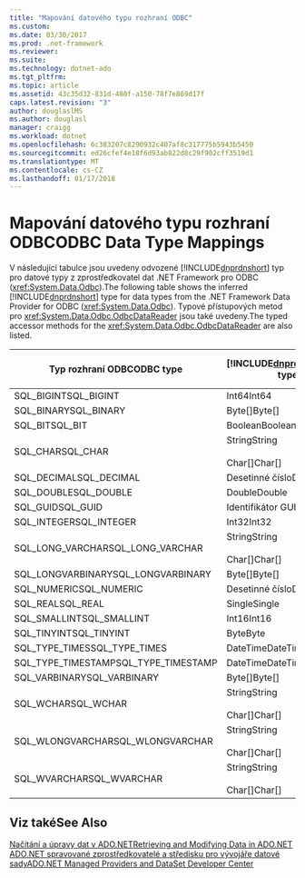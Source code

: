 ```yaml
---
title: "Mapování datového typu rozhraní ODBC"
ms.custom: 
ms.date: 03/30/2017
ms.prod: .net-framework
ms.reviewer: 
ms.suite: 
ms.technology: dotnet-ado
ms.tgt_pltfrm: 
ms.topic: article
ms.assetid: 43c35d32-831d-480f-a150-78f7e869d17f
caps.latest.revision: "3"
author: douglaslMS
ms.author: douglasl
manager: craigg
ms.workload: dotnet
ms.openlocfilehash: 6c383207c8290932c407af8c317775b5943b5450
ms.sourcegitcommit: ed26cfef4e18f6d93ab822d8c29f902cff3519d1
ms.translationtype: MT
ms.contentlocale: cs-CZ
ms.lasthandoff: 01/17/2018
---
```

# <a name="odbc-data-type-mappings"></a><span data-ttu-id="4a7d2-102">Mapování datového typu rozhraní ODBC</span><span class="sxs-lookup"><span data-stu-id="4a7d2-102">ODBC Data Type Mappings</span></span>
<span data-ttu-id="4a7d2-103">V následující tabulce jsou uvedeny odvozené [!INCLUDE[dnprdnshort](../../../../includes/dnprdnshort-md.md)] typ pro datové typy z zprostředkovatel dat .NET Framework pro ODBC (<xref:System.Data.Odbc>).</span><span class="sxs-lookup"><span data-stu-id="4a7d2-103">The following table shows the inferred [!INCLUDE[dnprdnshort](../../../../includes/dnprdnshort-md.md)] type for data types from the .NET Framework Data Provider for ODBC (<xref:System.Data.Odbc>).</span></span> <span data-ttu-id="4a7d2-104">Typové přístupových metod pro <xref:System.Data.Odbc.OdbcDataReader> jsou také uvedeny.</span><span class="sxs-lookup"><span data-stu-id="4a7d2-104">The typed accessor methods for the <xref:System.Data.Odbc.OdbcDataReader> are also listed.</span></span>  
  
|<span data-ttu-id="4a7d2-105">Typ rozhraní ODBC</span><span class="sxs-lookup"><span data-stu-id="4a7d2-105">ODBC type</span></span>|[!INCLUDE[dnprdnshort](../../../../includes/dnprdnshort-md.md)]<span data-ttu-id="4a7d2-106">Typ</span><span class="sxs-lookup"><span data-stu-id="4a7d2-106"> type</span></span>|[!INCLUDE[dnprdnshort](../../../../includes/dnprdnshort-md.md)]<span data-ttu-id="4a7d2-107">typy přistupujícího objektu</span><span class="sxs-lookup"><span data-stu-id="4a7d2-107"> typed accessor</span></span>|  
|---------------|----------------------------------------------------------------------|--------------------------------------------------------------------------------|  
|<span data-ttu-id="4a7d2-108">SQL_BIGINT</span><span class="sxs-lookup"><span data-stu-id="4a7d2-108">SQL_BIGINT</span></span>|<span data-ttu-id="4a7d2-109">Int64</span><span class="sxs-lookup"><span data-stu-id="4a7d2-109">Int64</span></span>|<span data-ttu-id="4a7d2-110">GetInt64()</span><span class="sxs-lookup"><span data-stu-id="4a7d2-110">GetInt64()</span></span>|  
|<span data-ttu-id="4a7d2-111">SQL_BINARY</span><span class="sxs-lookup"><span data-stu-id="4a7d2-111">SQL_BINARY</span></span>|<span data-ttu-id="4a7d2-112">Byte[]</span><span class="sxs-lookup"><span data-stu-id="4a7d2-112">Byte[]</span></span>|<span data-ttu-id="4a7d2-113">GetBytes()</span><span class="sxs-lookup"><span data-stu-id="4a7d2-113">GetBytes()</span></span>|  
|<span data-ttu-id="4a7d2-114">SQL_BIT</span><span class="sxs-lookup"><span data-stu-id="4a7d2-114">SQL_BIT</span></span>|<span data-ttu-id="4a7d2-115">Boolean</span><span class="sxs-lookup"><span data-stu-id="4a7d2-115">Boolean</span></span>|<span data-ttu-id="4a7d2-116">GetBoolean()</span><span class="sxs-lookup"><span data-stu-id="4a7d2-116">GetBoolean()</span></span>|  
|<span data-ttu-id="4a7d2-117">SQL_CHAR</span><span class="sxs-lookup"><span data-stu-id="4a7d2-117">SQL_CHAR</span></span>|<span data-ttu-id="4a7d2-118">String</span><span class="sxs-lookup"><span data-stu-id="4a7d2-118">String</span></span><br /><br /> <span data-ttu-id="4a7d2-119">Char[]</span><span class="sxs-lookup"><span data-stu-id="4a7d2-119">Char[]</span></span>|<span data-ttu-id="4a7d2-120">GetString()</span><span class="sxs-lookup"><span data-stu-id="4a7d2-120">GetString()</span></span><br /><br /> <span data-ttu-id="4a7d2-121">GetChars()</span><span class="sxs-lookup"><span data-stu-id="4a7d2-121">GetChars()</span></span>|  
|<span data-ttu-id="4a7d2-122">SQL_DECIMAL</span><span class="sxs-lookup"><span data-stu-id="4a7d2-122">SQL_DECIMAL</span></span>|<span data-ttu-id="4a7d2-123">Desetinné číslo</span><span class="sxs-lookup"><span data-stu-id="4a7d2-123">Decimal</span></span>|<span data-ttu-id="4a7d2-124">GetDecimal()</span><span class="sxs-lookup"><span data-stu-id="4a7d2-124">GetDecimal()</span></span>|  
|<span data-ttu-id="4a7d2-125">SQL_DOUBLE</span><span class="sxs-lookup"><span data-stu-id="4a7d2-125">SQL_DOUBLE</span></span>|<span data-ttu-id="4a7d2-126">Double</span><span class="sxs-lookup"><span data-stu-id="4a7d2-126">Double</span></span>|<span data-ttu-id="4a7d2-127">GetDouble()</span><span class="sxs-lookup"><span data-stu-id="4a7d2-127">GetDouble()</span></span>|  
|<span data-ttu-id="4a7d2-128">SQL_GUID</span><span class="sxs-lookup"><span data-stu-id="4a7d2-128">SQL_GUID</span></span>|<span data-ttu-id="4a7d2-129">Identifikátor GUID</span><span class="sxs-lookup"><span data-stu-id="4a7d2-129">Guid</span></span>|<span data-ttu-id="4a7d2-130">GetGuid()</span><span class="sxs-lookup"><span data-stu-id="4a7d2-130">GetGuid()</span></span>|  
|<span data-ttu-id="4a7d2-131">SQL_INTEGER</span><span class="sxs-lookup"><span data-stu-id="4a7d2-131">SQL_INTEGER</span></span>|<span data-ttu-id="4a7d2-132">Int32</span><span class="sxs-lookup"><span data-stu-id="4a7d2-132">Int32</span></span>|<span data-ttu-id="4a7d2-133">GetInt32()</span><span class="sxs-lookup"><span data-stu-id="4a7d2-133">GetInt32()</span></span>|  
|<span data-ttu-id="4a7d2-134">SQL_LONG_VARCHAR</span><span class="sxs-lookup"><span data-stu-id="4a7d2-134">SQL_LONG_VARCHAR</span></span>|<span data-ttu-id="4a7d2-135">String</span><span class="sxs-lookup"><span data-stu-id="4a7d2-135">String</span></span><br /><br /> <span data-ttu-id="4a7d2-136">Char[]</span><span class="sxs-lookup"><span data-stu-id="4a7d2-136">Char[]</span></span>|<span data-ttu-id="4a7d2-137">GetString()</span><span class="sxs-lookup"><span data-stu-id="4a7d2-137">GetString()</span></span><br /><br /> <span data-ttu-id="4a7d2-138">GetChars()</span><span class="sxs-lookup"><span data-stu-id="4a7d2-138">GetChars()</span></span>|  
|<span data-ttu-id="4a7d2-139">SQL_LONGVARBINARY</span><span class="sxs-lookup"><span data-stu-id="4a7d2-139">SQL_LONGVARBINARY</span></span>|<span data-ttu-id="4a7d2-140">Byte[]</span><span class="sxs-lookup"><span data-stu-id="4a7d2-140">Byte[]</span></span>|<span data-ttu-id="4a7d2-141">GetBytes()</span><span class="sxs-lookup"><span data-stu-id="4a7d2-141">GetBytes()</span></span>|  
|<span data-ttu-id="4a7d2-142">SQL_NUMERIC</span><span class="sxs-lookup"><span data-stu-id="4a7d2-142">SQL_NUMERIC</span></span>|<span data-ttu-id="4a7d2-143">Desetinné číslo</span><span class="sxs-lookup"><span data-stu-id="4a7d2-143">Decimal</span></span>|<span data-ttu-id="4a7d2-144">GetDecimal()</span><span class="sxs-lookup"><span data-stu-id="4a7d2-144">GetDecimal()</span></span>|  
|<span data-ttu-id="4a7d2-145">SQL_REAL</span><span class="sxs-lookup"><span data-stu-id="4a7d2-145">SQL_REAL</span></span>|<span data-ttu-id="4a7d2-146">Single</span><span class="sxs-lookup"><span data-stu-id="4a7d2-146">Single</span></span>|<span data-ttu-id="4a7d2-147">GetFloat()</span><span class="sxs-lookup"><span data-stu-id="4a7d2-147">GetFloat()</span></span>|  
|<span data-ttu-id="4a7d2-148">SQL_SMALLINT</span><span class="sxs-lookup"><span data-stu-id="4a7d2-148">SQL_SMALLINT</span></span>|<span data-ttu-id="4a7d2-149">Int16</span><span class="sxs-lookup"><span data-stu-id="4a7d2-149">Int16</span></span>|<span data-ttu-id="4a7d2-150">GetInt16()</span><span class="sxs-lookup"><span data-stu-id="4a7d2-150">GetInt16()</span></span>|  
|<span data-ttu-id="4a7d2-151">SQL_TINYINT</span><span class="sxs-lookup"><span data-stu-id="4a7d2-151">SQL_TINYINT</span></span>|<span data-ttu-id="4a7d2-152">Byte</span><span class="sxs-lookup"><span data-stu-id="4a7d2-152">Byte</span></span>|<span data-ttu-id="4a7d2-153">GetByte()</span><span class="sxs-lookup"><span data-stu-id="4a7d2-153">GetByte()</span></span>|  
|<span data-ttu-id="4a7d2-154">SQL_TYPE_TIMES</span><span class="sxs-lookup"><span data-stu-id="4a7d2-154">SQL_TYPE_TIMES</span></span>|<span data-ttu-id="4a7d2-155">DateTime</span><span class="sxs-lookup"><span data-stu-id="4a7d2-155">DateTime</span></span>|<span data-ttu-id="4a7d2-156">GetDateTime()</span><span class="sxs-lookup"><span data-stu-id="4a7d2-156">GetDateTime()</span></span>|  
|<span data-ttu-id="4a7d2-157">SQL_TYPE_TIMESTAMP</span><span class="sxs-lookup"><span data-stu-id="4a7d2-157">SQL_TYPE_TIMESTAMP</span></span>|<span data-ttu-id="4a7d2-158">DateTime</span><span class="sxs-lookup"><span data-stu-id="4a7d2-158">DateTime</span></span>|<span data-ttu-id="4a7d2-159">GetDateTime()</span><span class="sxs-lookup"><span data-stu-id="4a7d2-159">GetDateTime()</span></span>|  
|<span data-ttu-id="4a7d2-160">SQL_VARBINARY</span><span class="sxs-lookup"><span data-stu-id="4a7d2-160">SQL_VARBINARY</span></span>|<span data-ttu-id="4a7d2-161">Byte[]</span><span class="sxs-lookup"><span data-stu-id="4a7d2-161">Byte[]</span></span>|<span data-ttu-id="4a7d2-162">GetBytes()</span><span class="sxs-lookup"><span data-stu-id="4a7d2-162">GetBytes()</span></span>|  
|<span data-ttu-id="4a7d2-163">SQL_WCHAR</span><span class="sxs-lookup"><span data-stu-id="4a7d2-163">SQL_WCHAR</span></span>|<span data-ttu-id="4a7d2-164">String</span><span class="sxs-lookup"><span data-stu-id="4a7d2-164">String</span></span><br /><br /> <span data-ttu-id="4a7d2-165">Char[]</span><span class="sxs-lookup"><span data-stu-id="4a7d2-165">Char[]</span></span>|<span data-ttu-id="4a7d2-166">GetString()</span><span class="sxs-lookup"><span data-stu-id="4a7d2-166">GetString()</span></span><br /><br /> <span data-ttu-id="4a7d2-167">GetChars()</span><span class="sxs-lookup"><span data-stu-id="4a7d2-167">GetChars()</span></span>|  
|<span data-ttu-id="4a7d2-168">SQL_WLONGVARCHAR</span><span class="sxs-lookup"><span data-stu-id="4a7d2-168">SQL_WLONGVARCHAR</span></span>|<span data-ttu-id="4a7d2-169">String</span><span class="sxs-lookup"><span data-stu-id="4a7d2-169">String</span></span><br /><br /> <span data-ttu-id="4a7d2-170">Char[]</span><span class="sxs-lookup"><span data-stu-id="4a7d2-170">Char[]</span></span>|<span data-ttu-id="4a7d2-171">GetString()</span><span class="sxs-lookup"><span data-stu-id="4a7d2-171">GetString()</span></span><br /><br /> <span data-ttu-id="4a7d2-172">GetChars()</span><span class="sxs-lookup"><span data-stu-id="4a7d2-172">GetChars()</span></span>|  
|<span data-ttu-id="4a7d2-173">SQL_WVARCHAR</span><span class="sxs-lookup"><span data-stu-id="4a7d2-173">SQL_WVARCHAR</span></span>|<span data-ttu-id="4a7d2-174">String</span><span class="sxs-lookup"><span data-stu-id="4a7d2-174">String</span></span><br /><br /> <span data-ttu-id="4a7d2-175">Char[]</span><span class="sxs-lookup"><span data-stu-id="4a7d2-175">Char[]</span></span>|<span data-ttu-id="4a7d2-176">GetString()</span><span class="sxs-lookup"><span data-stu-id="4a7d2-176">GetString()</span></span><br /><br /> <span data-ttu-id="4a7d2-177">GetChars()</span><span class="sxs-lookup"><span data-stu-id="4a7d2-177">GetChars()</span></span>|  
  
## <a name="see-also"></a><span data-ttu-id="4a7d2-178">Viz také</span><span class="sxs-lookup"><span data-stu-id="4a7d2-178">See Also</span></span>  
 [<span data-ttu-id="4a7d2-179">Načítání a úpravy dat v ADO.NET</span><span class="sxs-lookup"><span data-stu-id="4a7d2-179">Retrieving and Modifying Data in ADO.NET</span></span>](../../../../docs/framework/data/adonet/retrieving-and-modifying-data.md)  
 [<span data-ttu-id="4a7d2-180">ADO.NET spravované zprostředkovatelé a středisku pro vývojáře datové sady</span><span class="sxs-lookup"><span data-stu-id="4a7d2-180">ADO.NET Managed Providers and DataSet Developer Center</span></span>](http://go.microsoft.com/fwlink/?LinkId=217917)
